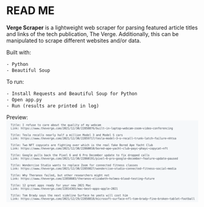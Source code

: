 # READ ME
**Verge Scraper** is a lightweight web scraper for parsing featured article titles and links of the tech publication, The Verge. Additionally, this can be manipulated to scrape different websites and/or data.

Built with:
```
- Python
- Beautiful Soup
```

To run:
```
- Install Requests and Beautiful Soup for Python 
- Open app.py
- Run (results are printed in log)
```

Preview:
![](./img.png)
